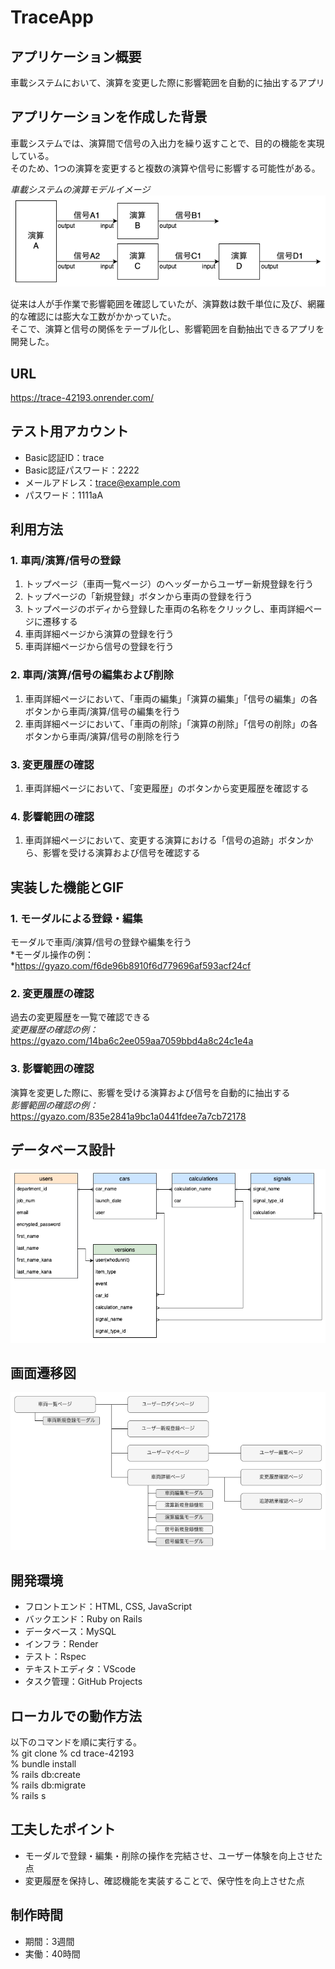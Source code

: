 # TraceApp  

## アプリケーション概要
  車載システムにおいて、演算を変更した際に影響範囲を自動的に抽出するアプリ  

## アプリケーションを作成した背景
  車載システムでは、演算間で信号の入出力を繰り返すことで、目的の機能を実現している。  
  そのため、1つの演算を変更すると複数の演算や信号に影響する可能性がある。

  *車載システムの演算モデルイメージ*
  ![車載システムの演算モデルイメージ](diagram/car_calculation_flow.png)

  従来は人が手作業で影響範囲を確認していたが、演算数は数千単位に及び、網羅的な確認には膨大な工数がかかっていた。  
  そこで、演算と信号の関係をテーブル化し、影響範囲を自動抽出できるアプリを開発した。

## URL
https://trace-42193.onrender.com/

## テスト用アカウント
- Basic認証ID：trace
- Basic認証パスワード：2222
- メールアドレス：trace@example.com
- パスワード：1111aA

## 利用方法
### 1. 車両/演算/信号の登録
1. トップページ（車両一覧ページ）のヘッダーからユーザー新規登録を行う
2. トップページの「新規登録」ボタンから車両の登録を行う
3. トップページのボディから登録した車両の名称をクリックし、車両詳細ページに遷移する
4. 車両詳細ページから演算の登録を行う
5. 車両詳細ページから信号の登録を行う

### 2. 車両/演算/信号の編集および削除
1. 車両詳細ページにおいて、「車両の編集」「演算の編集」「信号の編集」の各ボタンから車両/演算/信号の編集を行う
2. 車両詳細ページにおいて、「車両の削除」「演算の削除」「信号の削除」の各ボタンから車両/演算/信号の削除を行う

### 3. 変更履歴の確認
1. 車両詳細ページにおいて、「変更履歴」のボタンから変更履歴を確認する

### 4. 影響範囲の確認
1. 車両詳細ページにおいて、変更する演算における「信号の追跡」ボタンから、影響を受ける演算および信号を確認する

## 実装した機能とGIF
### 1. モーダルによる登録・編集
モーダルで車両/演算/信号の登録や編集を行う  
*モーダル操作の例：*https://gyazo.com/f6de96b8910f6d779696af593acf24cf

### 2. 変更履歴の確認
過去の変更履歴を一覧で確認できる  
*変更履歴の確認の例：*  https://gyazo.com/14ba6c2ee059aa7059bbd4a8c24c1e4a

### 3. 影響範囲の確認
演算を変更した際に、影響を受ける演算および信号を自動的に抽出する  
*影響範囲の確認の例：*  https://gyazo.com/835e2841a9bc1a0441fdee7a7cb72178

## データベース設計
![ER図](diagram/er.png)

## 画面遷移図
![サイトマップ](diagram/sitemap.png)

## 開発環境
- フロントエンド：HTML, CSS, JavaScript
- バックエンド：Ruby on Rails
- データベース：MySQL
- インフラ：Render
- テスト：Rspec
- テキストエディタ：VScode
- タスク管理：GitHub Projects

## ローカルでの動作方法
以下のコマンドを順に実行する。  
% git clone 
% cd trace-42193  
% bundle install  
% rails db:create  
% rails db:migrate  
% rails s 

## 工夫したポイント
- モーダルで登録・編集・削除の操作を完結させ、ユーザー体験を向上させた点
- 変更履歴を保持し、確認機能を実装することで、保守性を向上させた点

## 制作時間
- 期間：3週間  
- 実働：40時間